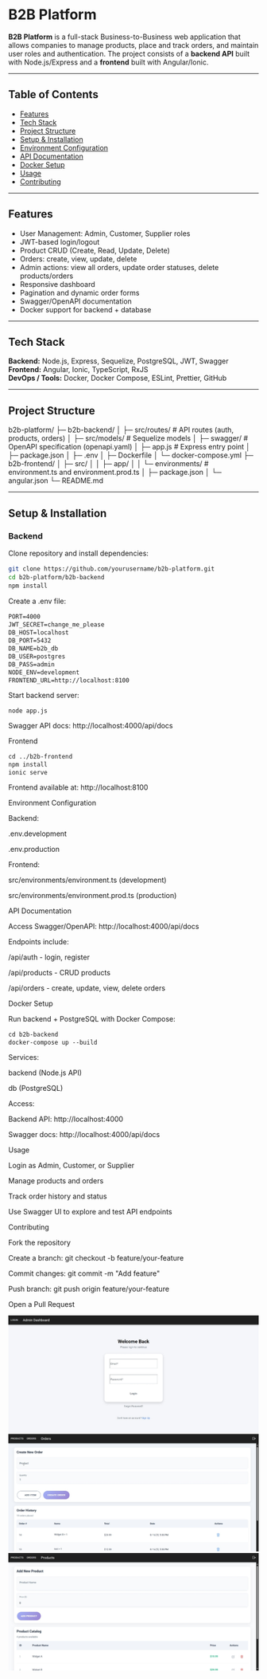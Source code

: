 # B2B Platform

**B2B Platform** is a full-stack Business-to-Business web application that allows companies to manage products, place and track orders, and maintain user roles and authentication. The project consists of a **backend API** built with Node.js/Express and a **frontend** built with Angular/Ionic.  

---

## Table of Contents

- [Features](#features)  
- [Tech Stack](#tech-stack)  
- [Project Structure](#project-structure)  
- [Setup & Installation](#setup--installation)  
- [Environment Configuration](#environment-configuration)  
- [API Documentation](#api-documentation)  
- [Docker Setup](#docker-setup)  
- [Usage](#usage)  
- [Contributing](#contributing)

---

## Features

- User Management: Admin, Customer, Supplier roles  
- JWT-based login/logout  
- Product CRUD (Create, Read, Update, Delete)  
- Orders: create, view, update, delete  
- Admin actions: view all orders, update order statuses, delete products/orders  
- Responsive dashboard  
- Pagination and dynamic order forms  
- Swagger/OpenAPI documentation  
- Docker support for backend + database  

---

## Tech Stack

**Backend:** Node.js, Express, Sequelize, PostgreSQL, JWT, Swagger  
**Frontend:** Angular, Ionic, TypeScript, RxJS  
**DevOps / Tools:** Docker, Docker Compose, ESLint, Prettier, GitHub  

---

## Project Structure

b2b-platform/
├─ b2b-backend/
│ ├─ src/routes/ # API routes (auth, products, orders)
│ ├─ src/models/ # Sequelize models
│ ├─ swagger/ # OpenAPI specification (openapi.yaml)
│ ├─ app.js # Express entry point
│ ├─ package.json
│ ├─ .env
│ ├─ Dockerfile
│ └─ docker-compose.yml
├─ b2b-frontend/
│ ├─ src/
│ │ ├─ app/
│ │ └─ environments/ # environment.ts and environment.prod.ts
│ ├─ package.json
│ └─ angular.json
└─ README.md





---

## Setup & Installation

### Backend

Clone repository and install dependencies:

```bash
git clone https://github.com/yourusername/b2b-platform.git
cd b2b-platform/b2b-backend
npm install

```

Create a .env file:
```
PORT=4000
JWT_SECRET=change_me_please
DB_HOST=localhost
DB_PORT=5432
DB_NAME=b2b_db
DB_USER=postgres
DB_PASS=admin
NODE_ENV=development
FRONTEND_URL=http://localhost:8100
```

Start backend server:
```
node app.js
```

Swagger API docs: http://localhost:4000/api/docs



Frontend
```
cd ../b2b-frontend
npm install
ionic serve
```

Frontend available at: http://localhost:8100


Environment Configuration

Backend:

.env.development

.env.production

Frontend:

src/environments/environment.ts (development)

src/environments/environment.prod.ts (production)


API Documentation

Access Swagger/OpenAPI: http://localhost:4000/api/docs

Endpoints include:

/api/auth - login, register

/api/products - CRUD products

/api/orders - create, update, view, delete orders

Docker Setup

Run backend + PostgreSQL with Docker Compose:
```
cd b2b-backend
docker-compose up --build
```

Services:

backend (Node.js API)

db (PostgreSQL)

Access:

Backend API: http://localhost:4000

Swagger docs: http://localhost:4000/api/docs

Usage

Login as Admin, Customer, or Supplier

Manage products and orders

Track order history and status

Use Swagger UI to explore and test API endpoints

Contributing

Fork the repository

Create a branch: git checkout -b feature/your-feature

Commit changes: git commit -m "Add feature"

Push branch: git push origin feature/your-feature

Open a Pull Request


![Login Page](image1.jpeg)
![Order Page](image3.jpeg)
![Product Page](image2.jpeg)